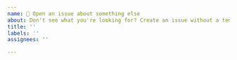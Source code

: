 ```yaml
---
name: 🤔 Open an issue about something else
about: Don't see what you're looking for? Create an issue without a template.
title: ''
labels: ''
assignees: ''

---
```

